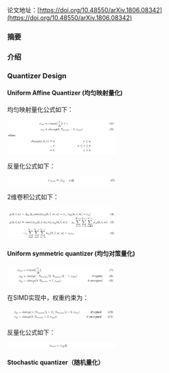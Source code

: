 论文地址：[https://doi.org/10.48550/arXiv.1806.08342](https://doi.org/10.48550/arXiv.1806.08342)  

### 摘要

### 介绍

### Quantizer Design

#### Uniform Affine Quantizer (均匀映射量化)  
均匀映射量化公式如下：

<img src="./1.png" width="50%" height="50%">

反量化公式如下：

<img src="./2.png" width="50%" height="50%">

2维卷积公式如下：

<img src="./3.png" width="50%" height="50%">  

#### Uniform symmetric quantizer (均匀对策量化)

<img src="./4.png" width="50%" height="50%">

在SIMD实现中，权重约束为：

<img src="./5.png" width="50%" height="50%">

反量化公式如下：

<img src="./6.png" width="50%" height="50%">

#### Stochastic quantizer（随机量化）